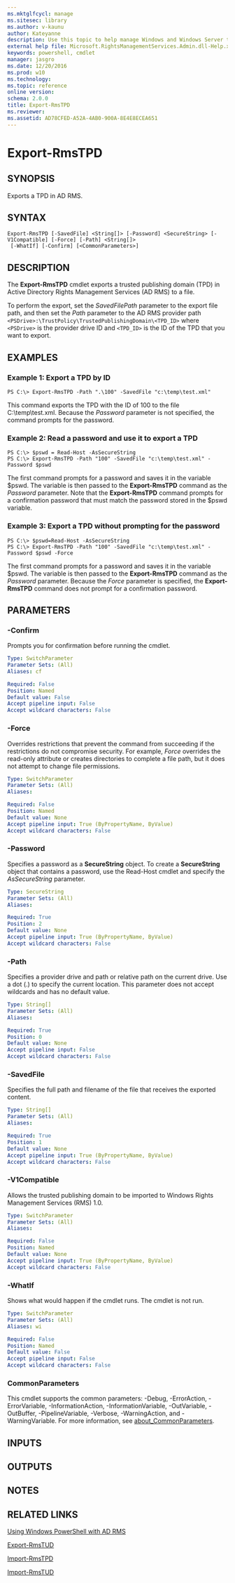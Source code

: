 ```yaml
---
ms.mktglfcycl: manage
ms.sitesec: library
ms.author: v-kaunu
author: Kateyanne
description: Use this topic to help manage Windows and Windows Server technologies with Windows PowerShell.
external help file: Microsoft.RightsManagementServices.Admin.dll-Help.xml
keywords: powershell, cmdlet
manager: jasgro
ms.date: 12/20/2016
ms.prod: w10
ms.technology: 
ms.topic: reference
online version: 
schema: 2.0.0
title: Export-RmsTPD
ms.reviewer:
ms.assetid: AD78CFED-A52A-4AB0-900A-8E4E8ECEA651
---
```


# Export-RmsTPD

## SYNOPSIS
Exports a TPD in AD RMS.

## SYNTAX

```
Export-RmsTPD [-SavedFile] <String[]> [-Password] <SecureString> [-V1Compatible] [-Force] [-Path] <String[]>
 [-WhatIf] [-Confirm] [<CommonParameters>]
```

## DESCRIPTION
The **Export-RmsTPD** cmdlet exports a trusted publishing domain (TPD) in Active Directory Rights Management Services (AD RMS) to a file.

To perform the export, set the *SavedFilePath* parameter to the export file path, and then set the *Path* parameter to the AD RMS provider path `<PSDrive>:\TrustPolicy\TrustedPublishingDomain\<TPD_ID>` where `<PSDrive>` is the provider drive ID and `<TPD_ID>` is the ID of the TPD that you want to export.

## EXAMPLES

### Example 1: Export a TPD by ID
```
PS C:\> Export-RmsTPD -Path ".\100" -SavedFile "c:\temp\test.xml"
```

This command exports the TPD with the ID of 100 to the file C:\temp\test.xml.
Because the *Password* parameter is not specified, the command prompts for the password.

### Example 2: Read a password and use it to export a TPD
```
PS C:\> $pswd = Read-Host -AsSecureString
PS C:\> Export-RmsTPD -Path "100" -SavedFile "c:\temp\test.xml" -Password $pswd
```

The first command prompts for a password and saves it in the variable $pswd.
The variable is then passed to the **Export-RmsTPD** command as the *Password* parameter.
Note that the **Export-RmsTPD** command prompts for a confirmation password that must match the password stored in the $pswd variable.

### Example 3: Export a TPD without prompting for the password
```
PS C:\> $pswd=Read-Host -AsSecureString
PS C:\> Export-RmsTPD -Path "100" -SavedFile "c:\temp\test.xml" -Password $pswd -Force
```

The first command prompts for a password and saves it in the variable $pswd.
The variable is then passed to the **Export-RmsTPD** command as the *Password* parameter.
Because the *Force* parameter is specified, the **Export-RmsTPD** command does not prompt for a confirmation password.

## PARAMETERS

### -Confirm
Prompts you for confirmation before running the cmdlet.

```yaml
Type: SwitchParameter
Parameter Sets: (All)
Aliases: cf

Required: False
Position: Named
Default value: False
Accept pipeline input: False
Accept wildcard characters: False
```

### -Force
Overrides restrictions that prevent the command from succeeding if the restrictions do not compromise security.
For example, *Force* overrides the read-only attribute or creates directories to complete a file path, but it does not attempt to change file permissions.

```yaml
Type: SwitchParameter
Parameter Sets: (All)
Aliases: 

Required: False
Position: Named
Default value: None
Accept pipeline input: True (ByPropertyName, ByValue)
Accept wildcard characters: False
```

### -Password
Specifies a password as a **SecureString** object.
To create a **SecureString** object that contains a password, use the Read-Host cmdlet and specify the *AsSecureString* parameter.

```yaml
Type: SecureString
Parameter Sets: (All)
Aliases: 

Required: True
Position: 2
Default value: None
Accept pipeline input: True (ByPropertyName, ByValue)
Accept wildcard characters: False
```

### -Path
Specifies a provider drive and path or relative path on the current drive.
Use a dot (.) to specify the current location.
This parameter does not accept wildcards and has no default value.

```yaml
Type: String[]
Parameter Sets: (All)
Aliases: 

Required: True
Position: 0
Default value: None
Accept pipeline input: False
Accept wildcard characters: False
```

### -SavedFile
Specifies the full path and filename of the file that receives the exported content.

```yaml
Type: String[]
Parameter Sets: (All)
Aliases: 

Required: True
Position: 1
Default value: None
Accept pipeline input: True (ByPropertyName, ByValue)
Accept wildcard characters: False
```

### -V1Compatible
Allows the trusted publishing domain to be imported to Windows Rights Management Services (RMS) 1.0.

```yaml
Type: SwitchParameter
Parameter Sets: (All)
Aliases: 

Required: False
Position: Named
Default value: None
Accept pipeline input: True (ByPropertyName, ByValue)
Accept wildcard characters: False
```

### -WhatIf
Shows what would happen if the cmdlet runs.
The cmdlet is not run.

```yaml
Type: SwitchParameter
Parameter Sets: (All)
Aliases: wi

Required: False
Position: Named
Default value: False
Accept pipeline input: False
Accept wildcard characters: False
```

### CommonParameters
This cmdlet supports the common parameters: -Debug, -ErrorAction, -ErrorVariable, -InformationAction, -InformationVariable, -OutVariable, -OutBuffer, -PipelineVariable, -Verbose, -WarningAction, and -WarningVariable. For more information, see [about_CommonParameters](http://go.microsoft.com/fwlink/?LinkID=113216).

## INPUTS

## OUTPUTS

## NOTES

## RELATED LINKS

[Using Windows PowerShell with AD RMS](http://go.microsoft.com/fwlink/?LinkId=136806)

[Export-RmsTUD](./Export-RmsTUD.md)

[Import-RmsTPD](./Import-RmsTPD.md)

[Import-RmsTUD](./Import-RmsTUD.md)

